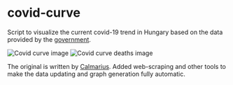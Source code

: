 # covid-curve
Script to visualize the current covid-19 trend in Hungary based on the data provided by the [government](https://koronavirus.gov.hu/hirek).

![Covid curve image](https://i.imgur.com/ApblTjo.png)
![Covid curve deaths image](https://i.imgur.com/n89VqgL.png)

The original is written by [Calmarius](https://github.com/Calmarius). Added web-scraping and other tools to make the data updating and graph generation fully automatic.
